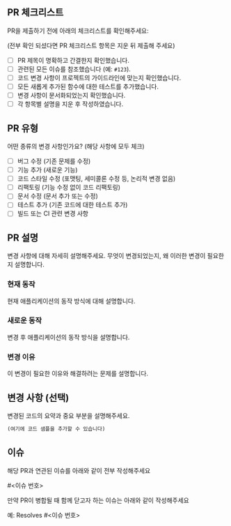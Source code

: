 ## PR 체크리스트

PR을 제출하기 전에 아래의 체크리스트를 확인해주세요:

(전부 확인 되셨다면 PR 체크리스트 항목은 지운 뒤 제출해 주세요)

- [ ] PR 제목이 명확하고 간결한지 확인했습니다.
- [ ] 관련된 모든 이슈를 참조했습니다 (예: `#123`).
- [ ] 코드 변경 사항이 프로젝트의 가이드라인에 맞는지 확인했습니다.
- [ ] 모든 새롭게 추가된 함수에 대한 테스트를 추가했습니다.
- [ ] 변경 사항이 문서화되었는지 확인했습니다.
- [ ] 각 항목별 설명을 지운 후 작성하였습니다.

## PR 유형

어떤 종류의 변경 사항인가요? (해당 사항에 모두 체크)

- [ ] 버그 수정 (기존 문제를 수정)
- [ ] 기능 추가 (새로운 기능)
- [ ] 코드 스타일 수정 (포맷팅, 세미콜론 수정 등, 논리적 변경 없음)
- [ ] 리팩토링 (기능 수정 없이 코드 리팩토링)
- [ ] 문서 수정 (문서 추가 또는 수정)
- [ ] 테스트 추가 (기존 코드에 대한 테스트 추가)
- [ ] 빌드 또는 CI 관련 변경 사항

## PR 설명

변경 사항에 대해 자세히 설명해주세요. 무엇이 변경되었는지, 왜 이러한 변경이 필요한지 설명합니다.

### 현재 동작

현재 애플리케이션의 동작 방식에 대해 설명합니다.

### 새로운 동작

변경 후 애플리케이션의 동작 방식을 설명합니다.

### 변경 이유

이 변경이 필요한 이유와 해결하려는 문제를 설명합니다.

## 변경 사항 (선택)

변경된 코드의 요약과 중요 부분을 설명해주세요.

```typescript
(여기에 코드 샘플을 추가할 수 있습니다)
```

## 이슈

해당 PR과 연관된 이슈를 아래와 같이 전부 작성해주세요

#<이슈 번호>

만약 PR이 병합될 때 함께 닫고자 하는 이슈는 아래와 같이 작성해주세요

예: Resolves #<이슈 번호>


